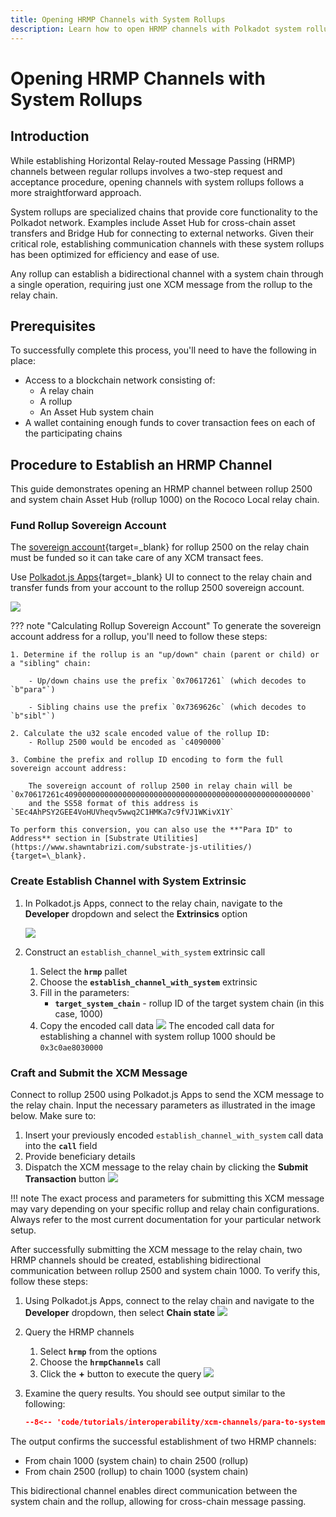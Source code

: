 ```yaml
---
title: Opening HRMP Channels with System Rollups
description: Learn how to open HRMP channels with Polkadot system rollups. Discover the process for establishing bi-directional communication using a single XCM message.
---
```


# Opening HRMP Channels with System Rollups

## Introduction

While establishing Horizontal Relay-routed Message Passing (HRMP) channels between regular rollups involves a two-step request and acceptance procedure, opening channels with system rollups follows a more straightforward approach.

System rollups are specialized chains that provide core functionality to the Polkadot network. Examples include Asset Hub for cross-chain asset transfers and Bridge Hub for connecting to external networks. Given their critical role, establishing communication channels with these system rollups has been optimized for efficiency and ease of use.

Any rollup can establish a bidirectional channel with a system chain through a single operation, requiring just one XCM message from the rollup to the relay chain.

## Prerequisites

To successfully complete this process, you'll need to have the following in place:

- Access to a blockchain network consisting of:
    - A relay chain
    - A rollup
    - An Asset Hub system chain
- A wallet containing enough funds to cover transaction fees on each of the participating chains

## Procedure to Establish an HRMP Channel

This guide demonstrates opening an HRMP channel between rollup 2500 and system chain Asset Hub (rollup 1000) on the Rococo Local relay chain.

### Fund Rollup Sovereign Account
<!-- This content will be moved to a new page because it is used in multiple places -->
The [sovereign account](https://github.com/polkadot-fellows/xcm-format/blob/10726875bd3016c5e528c85ed6e82415e4b847d7/README.md?plain=1#L50){target=_blank} for rollup 2500 on the relay chain must be funded so it can take care of any XCM transact fees.

Use [Polkadot.js Apps](https://polkadot.js.org/apps/#/explorer){target=\_blank} UI to connect to the relay chain and transfer funds from your account to the rollup 2500 sovereign account.

![](/images/tutorials/interoperability/xcm-channels/hrmp-channels-2.webp)

??? note "Calculating Rollup Sovereign Account"
    To generate the sovereign account address for a rollup, you'll need to follow these steps:

    1. Determine if the rollup is an "up/down" chain (parent or child) or a "sibling" chain:

        - Up/down chains use the prefix `0x70617261` (which decodes to `b"para"`)

        - Sibling chains use the prefix `0x7369626c` (which decodes to `b"sibl"`)

    2. Calculate the u32 scale encoded value of the rollup ID:
        - Rollup 2500 would be encoded as `c4090000`

    3. Combine the prefix and rollup ID encoding to form the full sovereign account address:

        The sovereign account of rollup 2500 in relay chain will be `0x70617261c4090000000000000000000000000000000000000000000000000000`
        and the SS58 format of this address is `5Ec4AhPSY2GEE4VoHUVheqv5wwq2C1HMKa7c9fVJ1WKivX1Y`
    
    To perform this conversion, you can also use the **"Para ID" to Address** section in [Substrate Utilities](https://www.shawntabrizi.com/substrate-js-utilities/){target=\_blank}.

### Create Establish Channel with System Extrinsic

1. In Polkadot.js Apps, connect to the relay chain, navigate to the **Developer** dropdown and select the **Extrinsics** option

    ![](/images/tutorials/interoperability/xcm-channels/para-to-para/hrmp-para-to-para-1.webp)

2. Construct an `establish_channel_with_system` extrinsic call

    1. Select the **`hrmp`** pallet
    2. Choose the **`establish_channel_with_system`** extrinsic
    3. Fill in the parameters:
        - **`target_system_chain`** - rollup ID of the target system chain (in this case, 1000)
    4. Copy the encoded call data
    ![](/images/tutorials/interoperability/xcm-channels/para-to-system/hrmp-para-to-system-1.webp)
    The encoded call data for establishing a channel with system rollup 1000 should be `0x3c0ae8030000`

### Craft and Submit the XCM Message

Connect to rollup 2500 using Polkadot.js Apps to send the XCM message to the relay chain. Input the necessary parameters as illustrated in the image below. Make sure to:

1. Insert your previously encoded `establish_channel_with_system` call data into the **`call`** field
2. Provide beneficiary details
3. Dispatch the XCM message to the relay chain by clicking the **Submit Transaction** button
![](/images/tutorials/interoperability/xcm-channels/para-to-system/hrmp-para-to-system-2.webp)

!!! note
    The exact process and parameters for submitting this XCM message may vary depending on your specific rollup and relay chain configurations. Always refer to the most current documentation for your particular network setup.

After successfully submitting the XCM message to the relay chain, two HRMP channels should be created, establishing bidirectional communication between rollup 2500 and system chain 1000. To verify this, follow these steps:

1. Using Polkadot.js Apps, connect to the relay chain and navigate to the **Developer** dropdown, then select **Chain state**
    ![](/images/tutorials/interoperability/xcm-channels/hrmp-channels-1.webp)

2. Query the HRMP channels
    1. Select **`hrmp`** from the options
    2. Choose the **`hrmpChannels`** call
    3. Click the **+** button to execute the query
    ![](/images/tutorials/interoperability/xcm-channels/para-to-system/hrmp-para-to-system-3.webp)
    
3. Examine the query results. You should see output similar to the following:
    ```json
    --8<-- 'code/tutorials/interoperability/xcm-channels/para-to-system/hrmp-query-output.json'
    ```

The output confirms the successful establishment of two HRMP channels:

- From chain 1000 (system chain) to chain 2500 (rollup)
- From chain 2500 (rollup) to chain 1000 (system chain)

This bidirectional channel enables direct communication between the system chain and the rollup, allowing for cross-chain message passing.